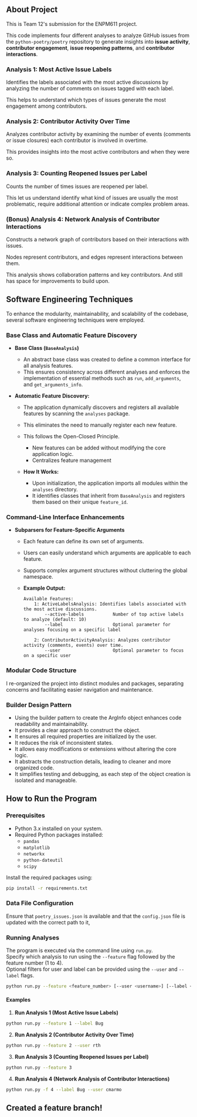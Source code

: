 ## About Project

This is Team 12's submission for the ENPM611 project.

This code implements four different analyses to analyze GitHub issues from the `python-poetry/poetry` repository to generate insights into **issue activity**, **contributor engagement**, **issue reopening patterns**, and **contributor interactions**.

### Analysis 1: Most Active Issue Labels

Identifies the labels associated with the most active discussions by analyzing the number of comments on issues tagged with each label.

This helps to understand which types of issues generate the most engagement among contributors.

### Analysis 2: Contributor Activity Over Time

Analyzes contributor activity by examining the number of events (comments or issue closures) each contributor is involved in overtime.

This provides insights into the most active contributors and when they were so.

### Analysis 3: Counting Reopened Issues per Label

Counts the number of times issues are reopened per label.

This let us understand identify what kind of issues are usually the most problematic, require additional attention or indicate complex problem areas.

### (Bonus) Analysis 4: Network Analysis of Contributor Interactions

Constructs a network graph of contributors based on their interactions with issues.

Nodes represent contributors, and edges represent interactions between them.

This analysis shows collaboration patterns and key contributors. And still has space for improvements to build upon.

## Software Engineering Techniques

To enhance the modularity, maintainability, and scalability of the codebase, several software engineering techniques were employed.

### Base Class and Automatic Feature Discovery

-   **Base Class (`BaseAnalysis`)**

    -   An abstract base class was created to define a common interface for all analysis features.
    -   This ensures consistency across different analyses and enforces the implementation of essential methods such as `run`, `add_arguments`, and `get_arguments_info`.

-   **Automatic Feature Discovery:**

    -   The application dynamically discovers and registers all available features by scanning the `analyses` package.
    -   This eliminates the need to manually register each new feature.
    -   This follows the Open-Closed Principle.

        -   New features can be added without modifying the core application logic.
        -   Centralizes feature management

    -   **How It Works:**
        -   Upon initialization, the application imports all modules within the `analyses` directory.
        -   It identifies classes that inherit from `BaseAnalysis` and registers them based on their unique `feature_id`.

### Command-Line Interface Enhancements

-   **Subparsers for Feature-Specific Arguments**

    -   Each feature can define its own set of arguments.
    -   Users can easily understand which arguments are applicable to each feature.
    -   Supports complex argument structures without cluttering the global namespace.

    -   **Example Output:**

        ```
        Available Features:
            1: ActiveLabelsAnalysis: Identifies labels associated with the most active discussions.
                --active-labels           Number of top active labels to analyze (default: 10)
                --label                   Optional parameter for analyses focusing on a specific label

            2: ContributorActivityAnalysis: Analyzes contributor activity (comments, events) over time.
                --user                    Optional parameter to focus on a specific user
        ```

### **Modular Code Structure**

I re-organized the project into distinct modules and packages, separating concerns and facilitating easier navigation and maintenance.

### Builder Design Pattern

-   Using the builder pattern to create the ArgInfo object enhances code readability and maintainability.
-   It provides a clear approach to construct the object.
-   It ensures all required properties are initialized by the user.
-   It reduces the risk of inconsistent states.
-   It allows easy modifications or extensions without altering the core logic.
-   It abstracts the construction details, leading to cleaner and more organized code.
-   It simplifies testing and debugging, as each step of the object creation is isolated and manageable.

## How to Run the Program

### Prerequisites

-   Python 3.x installed on your system.
-   Required Python packages installed:
    -   `pandas`
    -   `matplotlib`
    -   `networkx`
    -   `python-dateutil`
    -   `scipy`

Install the required packages using:

```bash
pip install -r requirements.txt
```

### Data File Configuration

Ensure that `poetry_issues.json` is available and that the `config.json` file is updated with the correct path to it,

### Running Analyses

The program is executed via the command line using `run.py`.  
Specify which analysis to run using the `--feature` flag followed by the feature number (1 to 4).  
Optional filters for user and label can be provided using the `--user` and `--label` flags.

```bash
python run.py --feature <feature_number> [--user <username>] [--label <label_name>]
```

#### Examples

1. **Run Analysis 1 (Most Active Issue Labels)**

```bash
python run.py --feature 1 --label Bug
```

2. **Run Analysis 2 (Contributor Activity Over Time)**

```bash
python run.py --feature 2 --user rth
```

3. **Run Analysis 3 (Counting Reopened Issues per Label)**

```bash
python run.py --feature 3
```

4. **Run Analysis 4 (Network Analysis of Contributor Interactions)**

```bash
python run.py -f 4 --label Bug --user cmarmo
```

## Created a feature branch!
